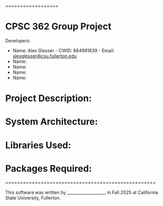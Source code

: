 ==================
# CPSC 362 Group Project

Developers:
* Name: Alex Glesser - CWID: 884991639 - Email: alexglesser@csu.fullerton.edu
* Name:
* Name: 
* Name:
* Name:

# Project Description:





# System Architecture:





# Libraries Used:





# Packages Required:





===================================================

This software was written by ___________________ in Fall 2025 at California State University, Fullerton. 